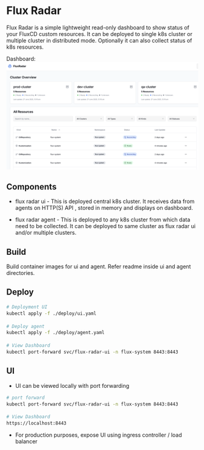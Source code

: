 # Flux Radar

Flux Radar is a simple lightweight read-only dashboard to show status of your FluxCD custom resources.
It can be deployed to single k8s cluster or multiple cluster in distributed mode.
Optionally it can also collect status of k8s resources.

Dashboard: 
![UI](./flux-radar-screenshot.png)

## Components

- flux radar ui - This is deployed central k8s cluster. It receives data from agents on HTTP(S) API , stored in memory and displays on dashboard.

- flux radar agent - This is deployed to any k8s cluster from which data need to be collected. It can be deployed to same cluster as flux radar ui and/or multiple clusters.

## Build

Build container images for ui and agent. Refer readme inside ui and agent directories.

## Deploy

```sh
# Deployment UI
kubectl apply -f ./deploy/ui.yaml

# Deploy agent
kubectl apply -f ./deploy/agent.yaml

# View Dashboard
kubectl port-forward svc/flux-radar-ui -n flux-system 8443:8443

```

## UI

- UI can be viewed locally with port forwarding
```sh
# port forward
kubectl port-forward svc/flux-radar-ui -n flux-system 8443:8443

# View Dashboard
https://localhost:8443
```

- For production purposes, expose UI using ingress controller / load balancer
